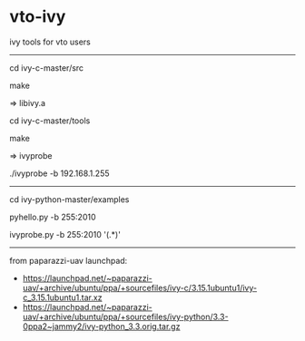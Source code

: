# vto-ivy
ivy tools for vto users

-------------------------------------------------------------------------------

cd ivy-c-master/src

make

=> libivy.a 

cd ivy-c-master/tools 

make 

=> ivyprobe 

./ivyprobe -b 192.168.1.255 

-------------------------------------------------------------------------------

cd ivy-python-master/examples

pyhello.py -b 255:2010

ivyprobe.py -b 255:2010 '(.*)'

-------------------------------------------------------------------------------
from paparazzi-uav launchpad:
- https://launchpad.net/~paparazzi-uav/+archive/ubuntu/ppa/+sourcefiles/ivy-c/3.15.1ubuntu1/ivy-c_3.15.1ubuntu1.tar.xz
- https://launchpad.net/~paparazzi-uav/+archive/ubuntu/ppa/+sourcefiles/ivy-python/3.3-0ppa2~jammy2/ivy-python_3.3.orig.tar.gz
